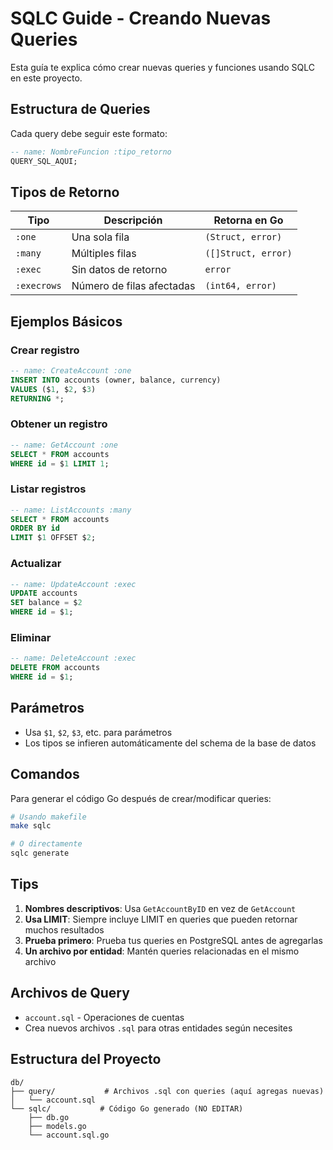 # SQLC Guide - Creando Nuevas Queries

Esta guía te explica cómo crear nuevas queries y funciones usando SQLC en este proyecto.

## Estructura de Queries

Cada query debe seguir este formato:

```sql
-- name: NombreFuncion :tipo_retorno
QUERY_SQL_AQUI;
```

## Tipos de Retorno

| Tipo | Descripción | Retorna en Go |
|------|-------------|---------------|
| `:one` | Una sola fila | `(Struct, error)` |
| `:many` | Múltiples filas | `([]Struct, error)` |
| `:exec` | Sin datos de retorno | `error` |
| `:execrows` | Número de filas afectadas | `(int64, error)` |

## Ejemplos Básicos

### Crear registro
```sql
-- name: CreateAccount :one
INSERT INTO accounts (owner, balance, currency)
VALUES ($1, $2, $3)
RETURNING *;
```

### Obtener un registro
```sql
-- name: GetAccount :one
SELECT * FROM accounts
WHERE id = $1 LIMIT 1;
```

### Listar registros
```sql
-- name: ListAccounts :many
SELECT * FROM accounts
ORDER BY id
LIMIT $1 OFFSET $2;
```

### Actualizar
```sql
-- name: UpdateAccount :exec
UPDATE accounts 
SET balance = $2
WHERE id = $1;
```

### Eliminar
```sql
-- name: DeleteAccount :exec
DELETE FROM accounts
WHERE id = $1;
```

## Parámetros

- Usa `$1`, `$2`, `$3`, etc. para parámetros
- Los tipos se infieren automáticamente del schema de la base de datos

## Comandos

Para generar el código Go después de crear/modificar queries:

```bash
# Usando makefile
make sqlc

# O directamente
sqlc generate
```

## Tips

1. **Nombres descriptivos**: Usa `GetAccountByID` en vez de `GetAccount`
2. **Usa LIMIT**: Siempre incluye LIMIT en queries que pueden retornar muchos resultados
3. **Prueba primero**: Prueba tus queries en PostgreSQL antes de agregarlas
4. **Un archivo por entidad**: Mantén queries relacionadas en el mismo archivo

## Archivos de Query

- `account.sql` - Operaciones de cuentas
- Crea nuevos archivos `.sql` para otras entidades según necesites

## Estructura del Proyecto

```
db/
├── query/           # Archivos .sql con queries (aquí agregas nuevas)
│   └── account.sql
└── sqlc/           # Código Go generado (NO EDITAR)
    ├── db.go
    ├── models.go
    └── account.sql.go
```